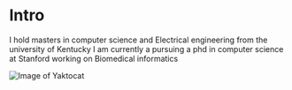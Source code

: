 #  Intro  
I hold masters in computer science and Electrical engineering from the university of Kentucky
I am currently a pursuing a phd in computer science at Stanford working on Biomedical informatics

![Image of Yaktocat](https://octodex.github.com/images/yaktocat.png)
